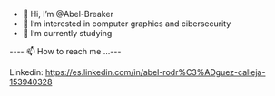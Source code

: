 - 👋 Hi, I’m @Abel-Breaker
- 👀 I’m interested in computer graphics and cibersecurity
- 🌱 I’m currently studying

---- 📫 How to reach me ...---

Linkedin: https://es.linkedin.com/in/abel-rodr%C3%ADguez-calleja-153940328

<!---
Abel-Breaker/Abel-Breaker is a ✨ special ✨ repository because its `README.md` (this file) appears on your GitHub profile.
You can click the Preview link to take a look at your changes.
--->
